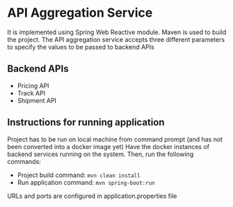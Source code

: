 # API Aggregation Service
It is implemented using Spring Web Reactive module. Maven is used to build the project.
The API aggregation service accepts three different parameters to specify the values to be passed to backend APIs

## Backend APIs 

* Pricing API
* Track API
* Shipment API

## Instructions for running application
Project has to be run on local machine from command prompt (and has not been converted into a docker image yet)
Have the docker instances of backend services running on the system.
Then, run the following commands:
* Project build command: `mvn clean install`
* Run application command: `mvn spring-boot:run`

URLs and ports are configured in application.properties file